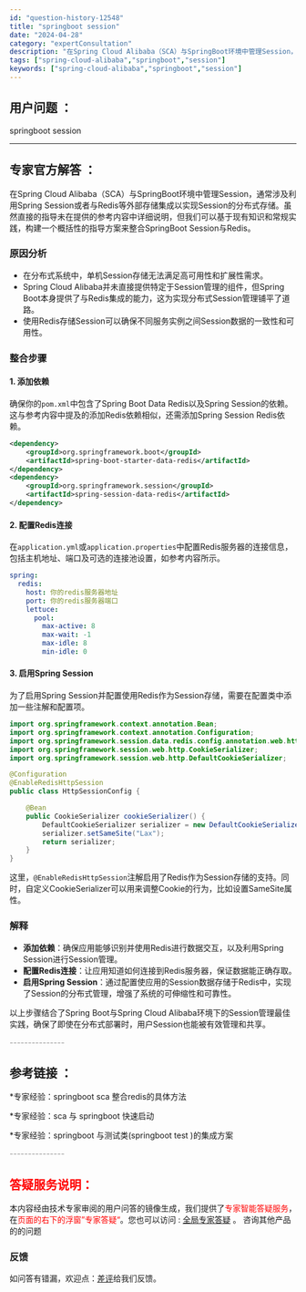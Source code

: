 ```yaml
---
id: "question-history-12548"
title: "springboot session"
date: "2024-04-28"
category: "expertConsultation"
description: "在Spring Cloud Alibaba（SCA）与SpringBoot环境中管理Session，通常涉及利用Spring Session或者与Redis等外部存储集成以实现Session的分布式存储。虽然直接的指导未在提供的参考内容中详细说明，但我们可以基于现有知识和常规实践，构建一个概括性的指"
tags: ["spring-cloud-alibaba","springboot","session"]
keywords: ["spring-cloud-alibaba","springboot","session"]
---
```


## 用户问题 ： 
 springboot session  

---------------
## 专家官方解答 ：

在Spring Cloud Alibaba（SCA）与SpringBoot环境中管理Session，通常涉及利用Spring Session或者与Redis等外部存储集成以实现Session的分布式存储。虽然直接的指导未在提供的参考内容中详细说明，但我们可以基于现有知识和常规实践，构建一个概括性的指导方案来整合SpringBoot Session与Redis。

### 原因分析
- 在分布式系统中，单机Session存储无法满足高可用性和扩展性需求。
- Spring Cloud Alibaba并未直接提供特定于Session管理的组件，但Spring Boot本身提供了与Redis集成的能力，这为实现分布式Session管理铺平了道路。
- 使用Redis存储Session可以确保不同服务实例之间Session数据的一致性和可用性。

### 整合步骤
#### 1. 添加依赖
确保你的`pom.xml`中包含了Spring Boot Data Redis以及Spring Session的依赖。这与参考内容中提及的添加Redis依赖相似，还需添加Spring Session Redis依赖。
```xml
<dependency>
    <groupId>org.springframework.boot</groupId>
    <artifactId>spring-boot-starter-data-redis</artifactId>
</dependency>
<dependency>
    <groupId>org.springframework.session</groupId>
    <artifactId>spring-session-data-redis</artifactId>
</dependency>
```

#### 2. 配置Redis连接
在`application.yml`或`application.properties`中配置Redis服务器的连接信息，包括主机地址、端口及可选的连接池设置，如参考内容所示。

```yaml
spring:
  redis:
    host: 你的redis服务器地址
    port: 你的redis服务器端口
    lettuce:
      pool:
        max-active: 8
        max-wait: -1
        max-idle: 8
        min-idle: 0
```

#### 3. 启用Spring Session
为了启用Spring Session并配置使用Redis作为Session存储，需要在配置类中添加一些注解和配置项。

```java
import org.springframework.context.annotation.Bean;
import org.springframework.context.annotation.Configuration;
import org.springframework.session.data.redis.config.annotation.web.http.EnableRedisHttpSession;
import org.springframework.session.web.http.CookieSerializer;
import org.springframework.session.web.http.DefaultCookieSerializer;

@Configuration
@EnableRedisHttpSession
public class HttpSessionConfig {

    @Bean
    public CookieSerializer cookieSerializer() {
        DefaultCookieSerializer serializer = new DefaultCookieSerializer();
        serializer.setSameSite("Lax");
        return serializer;
    }
}
```
这里，`@EnableRedisHttpSession`注解启用了Redis作为Session存储的支持。同时，自定义CookieSerializer可以用来调整Cookie的行为，比如设置SameSite属性。

### 解释
- **添加依赖**：确保应用能够识别并使用Redis进行数据交互，以及利用Spring Session进行Session管理。
- **配置Redis连接**：让应用知道如何连接到Redis服务器，保证数据能正确存取。
- **启用Spring Session**：通过配置使应用的Session数据存储于Redis中，实现了Session的分布式管理，增强了系统的可伸缩性和可靠性。

以上步骤结合了Spring Boot与Spring Cloud Alibaba环境下的Session管理最佳实践，确保了即使在分布式部署时，用户Session也能被有效管理和共享。


<font color="#949494">---------------</font> 


## 参考链接 ：

*专家经验：springboot sca 整合redis的具体方法 
 
 *专家经验：sca 与 springboot 快速启动 
 
 *专家经验：springboot 与测试类(springboot test )的集成方案 


 <font color="#949494">---------------</font> 
 


## <font color="#FF0000">答疑服务说明：</font> 

本内容经由技术专家审阅的用户问答的镜像生成，我们提供了<font color="#FF0000">专家智能答疑服务</font>，在<font color="#FF0000">页面的右下的浮窗”专家答疑“</font>。您也可以访问 : [全局专家答疑](https://answer.opensource.alibaba.com/docs/intro) 。 咨询其他产品的的问题

### 反馈
如问答有错漏，欢迎点：[差评](https://ai.nacos.io/user/feedbackByEnhancerGradePOJOID?enhancerGradePOJOId=12641)给我们反馈。
